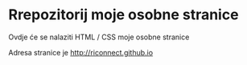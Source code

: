 # Rrepozitorij moje osobne stranice

Ovdje će se nalaziti HTML / CSS moje osobne stranice 

Adresa stranice je http://riconnect.github.io